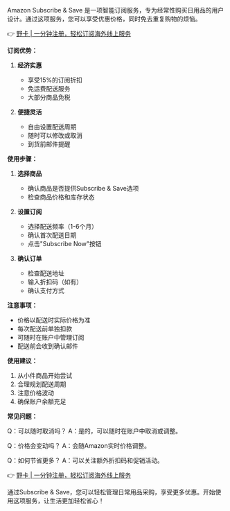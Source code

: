 Amazon Subscribe & Save 是一项智能订阅服务，专为经常性购买日用品的用户设计。通过这项服务，您可以享受优惠价格，同时免去重复购物的烦恼。

👉 [野卡 | 一分钟注册，轻松订阅海外线上服务](https://bit.ly/bewildcard)

**订阅优势：**

1. **经济实惠**
   - 享受15%的订阅折扣
   - 免运费配送服务
   - 大部分商品免税

2. **便捷灵活**
   - 自由设置配送周期
   - 随时可以修改或取消
   - 到货前邮件提醒

**使用步骤：**

1. **选择商品**
   - 确认商品是否提供Subscribe & Save选项
   - 检查商品价格和库存状态

2. **设置订阅**
   - 选择配送频率（1-6个月）
   - 确认首次配送日期
   - 点击"Subscribe Now"按钮

3. **确认订单**
   - 检查配送地址
   - 输入折扣码（如有）
   - 确认支付方式

**注意事项：**

- 价格以配送时实际价格为准
- 每次配送前单独扣款
- 可随时在账户中管理订阅
- 配送前会收到确认邮件

**使用建议：**

1. 从小件商品开始尝试
2. 合理规划配送周期
3. 注意价格波动
4. 确保账户余额充足

**常见问题：**

Q：可以随时取消吗？
A：是的，可以随时在账户中取消或调整。

Q：价格会变动吗？
A：会随Amazon实时价格调整。

Q：如何节省更多？
A：可以关注额外折扣码和促销活动。

👉 [野卡 | 一分钟注册，轻松订阅海外线上服务](https://bit.ly/bewildcard)

通过Subscribe & Save，您可以轻松管理日常用品采购，享受更多优惠。开始使用这项服务，让生活更加轻松省心！